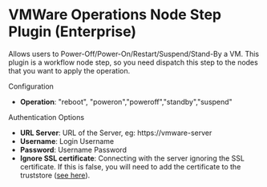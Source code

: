# VMWare Operations Node Step Plugin (Enterprise)

Allows users to Power-Off/Power-On/Restart/Suspend/Stand-By a VM.
This plugin is a workflow node step, so you need dispatch this step to the nodes that you want to apply the operation.

Configuration

- **Operation**: "reboot", "poweron","poweroff","standby","suspend"

Authentication Options

- **URL Server**: URL of the Server, eg: https://vmware-server
- **Username**: Login Username
- **Password**: Username Password
- **Ignore SSL certificate**: Connecting with the server ignoring the SSL certificate. If this is false, you will need to add the certificate to the truststore ([see here](/en/administration/projects/resource-model-sources/vmware.md#connecting-using-certificate)).
